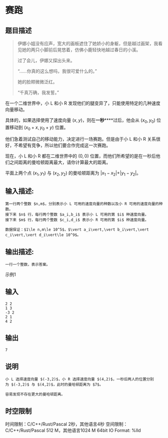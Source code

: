 # 赛跑

## 题目描述

> 伊娜小姐没有应声，宽大的画板遮住了她娇小的身躯，但是越过画架，我看见她的两只小脚前后晃悠着，仿佛小鹿轻快地越过春日的小溪。 
> 
> 过了会儿，伊娜又探出头来。 
> 
> “……你真的这么想吗，我很可爱什么的。” 
> 
> 她的脸颊微微泛红。 
> 
> “千真万确，我发誓。” 

  


在一个二维世界中，小 L 和小 R 发现他们的腿变异了，只能使用特定的几种速度向量移动。 

  
具体的，如果选择使用了速度向量 $(x,y)$，则在**一秒******过后，他会从 $(x_0,y_0)$ 位置移动到 $(x_0+x,y_0+y)$ 位置。  
  
他们急着测试自己的移动能力，决定进行一场赛跑。但是由于小 L 和小 R 关系很好，不希望有竞争，所以他们要合作完成这一次赛跑。  
  


现在，小 L 和小 R 都在二维世界中的 $(0,0)$ 位置，而他们所希望的是在一秒后他们之间距离的曼哈顿距离最大，请你计算最大的距离。 

  


平面上两个点 $(x_1,y_1)$ 与 $(x_2,y_2)$ 的曼哈顿距离为 $\vert x_1-x_2\vert+\vert y_1-y_2\vert$。 

## 输入描述:
    
    
    第一行两个整数 $n,m$，分别表示小 L 可用的速度向量的种数以及小 R 可用的速度向量的种数。  
    接下来 $n$ 行，每行两个整数 $a_i,b_i$ 表示小 L 可用的第 $i$ 种速度向量。  
    接下来 $m$ 行，每行两个整数 $c_i,d_i$ 表示小 R 可用的第 $i$ 种速度向量。  
      
    数据保证：$1\le n,m\le 10^5$，$\vert a_i\vert,\vert b_i\vert,\vert c_i\vert,\vert d_i\vert\le 10^9$。

## 输出描述:
    
    
    一行一个整数，表示答案。

示例1 

## 输入
    
    
    2 2
    1 3
    -3 2
    2 1
    4 2

## 输出
    
    
    7

## 说明
    
    
    小 L 选择速度向量 $(-3,2)$，小 R 选择速度向量 $(4,2)$，一秒后两人的位置分别为 $(-3,2)$ 与 $(4,2)$，此时的曼哈顿距离为 $7$。  
      
    容易发现不存在更大的曼哈顿距离。


## 时空限制

时间限制：C/C++/Rust/Pascal 2秒，其他语言4秒
空间限制：C/C++/Rust/Pascal 512 M，其他语言1024 M
64bit IO Format: %lld